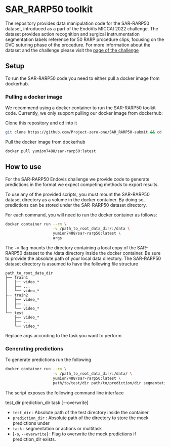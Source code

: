 # SAR_RARP50 toolkit

The repository provides data manipulation code for the SAR-RARP50
dataset, introduced as a part of the EndoVis MICCAI 2022 challenge. The dataset
provides action recognition and surgical instrumentation segmentation labels
reference for 50 RARP procedure clips, focusing on the DVC suturing phase of the
procedure. For more information about the dataset and the challenge please visit
the [page of the challenge](https://www.synapse.org/#!Synapse:syn27618412/wiki/)

## Setup

To run the SAR-RARP50 code you need to either pull a docker image from dockerhub.

### Pulling a docker image

We recommend using a docker container to run the SAR-RARP50 toolkit code.
Currently, we only support pulling our docker image from dockerhub:

Clone this repository and cd into it

```bash
git clone https://github.com/Project-zero-one/SAR_RARP50-submit && cd ./SAR_RARP50-submit
```

Pull the docker image from dockerhub

```bash
docker pull yumion7488/sar-rarp50:latest
```

## How to use

For the SAR-RARP50 Endovis challenge we provide code to generate
predictions in the format we expect competing methods to export results.

To use any of the provided scripts, you must mount the SAR-RARP50 dataset directory
as a volume in the docker container. By doing so, predictions can be
stored under the SAR-RARP50 dataset directory.

For each command, you will need to run the docker container as follows:

``` bash
docker container run --rm \
                     -v /path_to_root_data_dir/:/data \
                     yumion7488/sar-rarp50:latest \
                     args
```

The `-v` flag mounts the directory containing a local copy of the SAR-RARP50 dataset
to the /data directory inside the docker container. Be sure to provide the absolute
path of your local data directory. The SAR-RARP50 dataset directory is assumed to have
the following file structure

```tree
path_to_root_data_dir
├── train1
│   ├── video_*
│   ├── ...
│   └── video_*
├── train2
│   ├── video_*
│   ├── ...
│   └── video_*
└── test
    ├── video_*
    ├── ...
    └── video_*

```

Replace args according to the task you want to perform

### Generating predictions

To generate predictions run the following

``` bash
docker container run --rm \
                     -v /path_to_root_data_dir/:/data/ \
                     yumion7488/sar-rarp50:latest \
                     path/to/test/dir path/to/prediction/dir segmentation
```

The script exposes the following command line interface

test_dir prediction_dir task [--overwrite]

- `test_dir` : Absolute path of the test directory inside the container
- `prediction_dir` : Absolute path of the directory to store the mock predictions under
- `task` : segmentation or actions or multitask
- [`-o`, `--overwrite`] : Flag to overwrite the mock predictions if prediction_dir exists.
